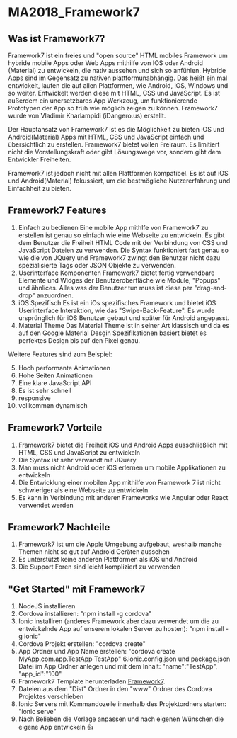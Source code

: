 # MA2018_Framework7
## Was ist Framework7?

Framework7 ist ein freies und "open source" HTML mobiles Framework um hybride mobile Apps oder Web Apps mithilfe von IOS oder Android (Material) zu entwickeln, die nativ aussehen und sich so anfühlen. Hybride Apps sind im Gegensatz zu nativen plattformunabhängig. Das heißt ein mal entwickelt, laufen die auf allen Plattformen, wie Android, iOS, Windows und so weiter. Entwickelt werden diese mit HTML, CSS und JavaScript. Es ist außerdem ein unersetzbares App Werkzeug, um funktionierende Prototypen der App so früh wie möglich zeigen zu können. Framework7 wurde von Vladimir Kharlampidi (iDangero.us) erstellt. 

Der Hauptansatz von Framework7 ist es die Möglichkeit zu bieten iOS und Android(Material) Apps mit HTML, CSS und JavaScript einfach und übersichtlich zu erstellen. Framework7 bietet vollen Freiraum. Es limitiert nicht die Vorstellungskraft oder gibt Lösungswege vor, sondern gibt dem Entwickler Freiheiten.

Framework7 ist jedoch nicht mit allen Plattformen kompatibel. Es ist auf iOS und Android(Material) fokussiert, um die bestmögliche Nutzererfahrung und Einfachheit zu bieten.

## Framework7 Features
1. Einfach zu bedienen
   Eine mobile App mithlfe von Framework7 zu erstellen ist genau so einfach wie eine Webseite zu entwickeln. Es gibt dem Benutzer die          Freiheit HTML Code mit der Verbindung von CSS und JavaScript Dateien zu verwenden. Die Syntax funktioniert fast genau so wie die von        JQuery und Framework7 zwingt den Benutzer nicht dazu spezialisierte Tags oder JSON Objekte zu verwenden.
2. Userinterface Komponenten
   Framework7 bietet fertig verwendbare Elemente und Widges der Benutzeroberfläche wie Module, "Popups" und ähnlices. Alles was der            Benutzer tun muss ist diese per "drag-and-drop" anzuordnen.
3. iOS Spezifisch
   Es ist ein iOs spezifisches Framework und bietet iOS Userinterface Interaktion, wie das "Swipe-Back-Feature". Es wurde ursprünglich für    iOS Benutzer gebaut und später für Android angepasst.
4. Material Theme
   Das Material Theme ist in seiner Art klassisch und da es auf den Google Material Desgin Spezifikationen basiert bietet es perfektes        Design bis auf den Pixel genau.
   
Weitere Features sind zum Beispiel:

5. Hoch performante Animationen
6. Hohe Seiten Animationen
7. Eine klare JavaScript API
8. Es ist sehr schnell
9. responsive
10. vollkommen dynamisch


## Framework7 Vorteile
1. Framework7 bietet die Freiheit iOS und Android Apps ausschließlich mit HTML, CSS und JavaScript zu entwickeln
2. Die Syntax ist sehr verwandt mit JQuery
3. Man muss nicht Android oder iOS erlernen um mobile Applikationen zu entwickeln
4. Die Entwicklung einer mobilen App mithilfe von Framework 7 ist nicht schwieriger als eine Webseite zu entwickeln
5. Es kann in Verbindung mit anderen Frameworks wie Angular oder React verwendet werden

## Framework7 Nachteile
1. Framework7 ist um die Apple Umgebung aufgebaut, weshalb manche Themen nicht so gut auf Android Geräten aussehen
2. Es unterstützt keine anderen Plattformen als iOS und Android
3. Die Support Foren sind leicht kompliziert zu verwenden

## "Get Started" mit Framework7
1. NodeJS installieren
2. Cordova installieren: "npm install -g cordova"
3. Ionic installiren (anderes Framework aber dazu verwendet um die zu entwickelnde App auf unserem lokalen Server zu hosten): "npm install -g ionic"
4. Cordova Projekt erstellen: "cordova create"
5. App Ordner und App Name erstellen: "cordova create MyApp.com.app.TestApp TestApp"
6.ionic.config.json und package.json Datei im App Ordner anlegen und mit dem Inhalt: "name":"TestApp", "app_id":"100"
7. Framework7 Template herunterladen [Framework7](https://github.com/framework7io/framework7/tree/v1).
8. Dateien aus dem "Dist" Ordner in den "www" Ordner des Cordova Projektes verschieben
9. Ionic Servers mit Kommandozeile innerhalb des Projektordners starten: "ionic serve"
10. Nach Belieben die Vorlage anpassen und nach eigenen Wünschen die eigene App entwickeln :+1:
